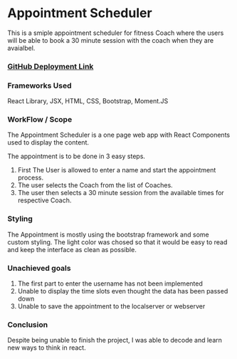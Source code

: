 # Appointment Scheduler

This is a smiple appointment scheduler for fitness Coach where the users will be able to book a 30 minute session with the coach when they are avaialbel.

### [GitHub Deployment Link](https://sarojgurung.github.io/Appointment-Scheduler/)

### Frameworks Used

React Library, JSX, HTML, CSS, Bootstrap, Moment.JS

### WorkFlow / Scope

The Appointment Scheduler is a one page web app with React Components used to display the content. 

The appointment is to be done in 3 easy steps.
1. First The User is allowed to enter a name and start the appointment process. 
2. The user selects the Coach from the list of Coaches.
3. The user then selects a 30 minute session from the available times for respective Coach.

### Styling

The Appointment is mostly using the bootstrap framework and some custom styling.
The light color was chosed so that it would be easy to read and keep the interface as clean as possible. 

### Unachieved goals
1. The first part to enter the username has not been implemented
2. Unable to display the time slots even thought the data has been passed down
3. Unable to save the appointment to the localserver or webserver

### Conclusion
Despite being unable to finish the project, I was able to decode and learn new ways to think in react.